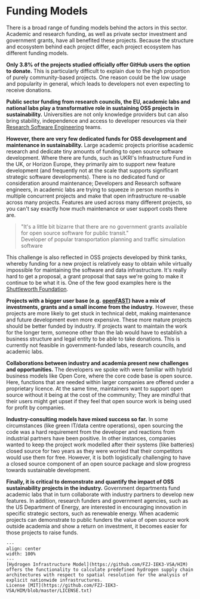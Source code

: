 # Funding Models

There is a broad range of funding models behind the actors in this sector. Academic and research funding, as well as private sector investment and government grants, have all benefited these projects. Because the structure and ecosystem behind each project differ, each project ecosystem has different funding models. 

**Only 3.8% of the projects studied officially offer GitHub users the option to donate.** This is particularly difficult to explain due to the high proportion of purely community-based projects. One reason could be the low usage and popularity in general, which leads to developers not even expecting to receive donations.

**Public sector funding from research councils, the EU, academic labs and national labs play a transformative role in sustaining OSS projects in sustainability.** Universities are not only knowledge providers but can also bring stability, independence and access to developer resources via their [Research Software Engineering](https://de.wikipedia.org/wiki/Research_Software_Engineering) teams. 

**However, there are very few dedicated funds for OSS development and maintenance in sustainability.** Large academic projects prioritise academic research and dedicate tiny amounts of funding to open source software development. Where there are funds, such as UKRI's Infrastructure Fund in the UK, or Horizon Europe, they primarily aim to support new feature development (and frequently not at the scale that supports significant strategic software developments). There is no dedicated fund or consideration around maintenance; Developers and Research software engineers, in academic labs are trying to squeeze in person months in multiple concurrent projects and make that open infrastructure re-usable across many projects. Features are used across many different projects, so you can't say exactly how much maintenance or user support costs there are.

>  "It's a little bit bizarre that there are no government grants available for open source software for public transit." 
</br> Developer of popular transportation planning and traffic simulation software

This challenge is also reflected in OSS projects developed by think tanks, whereby funding for a new project is relatively easy to obtain while virtually impossible for maintaining the software and data infrastructure. It's really hard to get a proposal, a grant proposal that says we're going to make it continue to be what it is. One of the few good examples here is the [Shuttleworth Foundation](https://shuttleworthfoundation.org/).

**Projects with a bigger user base (e.g.** [**openFAST**](https://github.com/OpenFAST/openfast)**) have a mix of investments, grants and a small income from the industry.** However, these projects are more likely to get stuck in technical debt, making maintenance and future development even more expensive. These more mature projects should be better funded by industry. If projects want to maintain the work for the longer term, someone other than the lab would have to establish a business structure and legal entity to be able to take donations. This is currently not feasible in government-funded labs, research councils, and academic labs. 

**Collaborations between industry and academia present new challenges and opportunities.** The developers we spoke with were familiar with hybrid business models like Open Core, where the core code base is open source. Here, functions that are needed within larger companies are offered under a proprietary licence. At the same time, maintainers want to support open source without it being at the cost of the community; They are mindful that their users might get upset if they feel that open source work is being used for profit by companies.

**Industry-consulting models have mixed success so far.** In some circumstances (like green IT/data centre operations), open sourcing the code was a hard requirement from the developer and reactions from industrial partners have been positive. In other instances, companies wanted to keep the project work modelled after their systems (like batteries) closed source for two years as they were worried that their competitors would use them for free. However, it is both logistically challenging to have a closed source component of an open source package and slow progress towards sustainable development.

**Finally, it is critical to demonstrate and quantify the impact of OSS sustainability projects in the industry.** Government departments fund academic labs that in turn collaborate with industry partners to develop new features. In addition, research funders and government agencies, such as the US Department of Energy, are interested in encouraging innovation in specific strategic sectors, such as renewable energy. When academic projects can demonstrate to public funders the value of open source work outside academia and show a return on investment, it becomes easier for those projects to raise funds.


```{figure} ../images/HIM.png
---
align: center
width: 100%
---
[Hydrogen Infrastructure Model](https://github.com/FZJ-IEK3-VSA/HIM) offers the functionality to calculate predefined hydrogen supply chain architectures with respect to spatial resolution for the analysis of explicit nationwide infrastructures.
License [MIT](https://github.com/FZJ-IEK3-VSA/HIM/blob/master/LICENSE.txt)
```